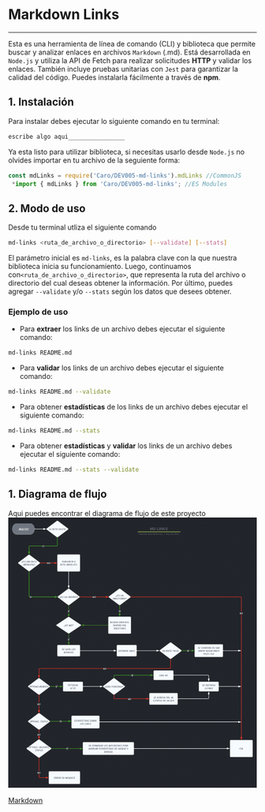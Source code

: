 # Markdown Links

***
Esta es una herramienta de línea de comando (CLI) y biblioteca que permite buscar y analizar enlaces en archivos `Markdown` (.md). Está desarrollada en `Node.js` y utiliza la API de Fetch para realizar solicitudes __HTTP__ y validar los enlaces. También incluye pruebas unitarias con `Jest` para garantizar la calidad del código. Puedes instalarla fácilmente a través de __npm__.


## 1. Instalación 

Para instalar debes ejecutar lo siguiente comando en tu terminal: 
```sh
escribe algo aqui________________
```
Ya esta listo para utilizar biblioteca, si necesitas usarlo desde `Node.js` no olvides importar en tu archivo de la seguiente forma:

```js
const mdLinks = require('Caro/DEV005-md-links').mdLinks //CommonJS
 *import { mdLinks } from 'Caro/DEV005-md-links'; //ES Modules

```

## 2. Modo de uso

Desde tu terminal utliza el siguiente comando 
```sh
md-links <ruta_de_archivo_o_directorio> [--validate] [--stats]
```
El parámetro inicial es `md-links`, es la palabra clave con la que nuestra biblioteca inicia su funcionamiento. Luego, continuamos con`<ruta_de_archivo_o_directorio>`, que representa la ruta del archivo o directorio del cual deseas obtener la información. Por último, puedes agregar `--validate` y/o `--stats` según los datos que desees obtener.

### Ejemplo de uso

* Para **extraer** los links de un archivo debes ejecutar el siguiente comando:
```sh
md-links README.md
```
* Para **validar** los links de un archivo debes ejecutar el siguiente comando:
```sh
md-links README.md --validate
```
* Para obtener **estadísticas** de los links de un archivo debes ejecutar el siguiente comando:
```sh
md-links README.md --stats
```
* Para obtener **estadísticas** y **validar** los links de un archivo debes ejecutar el siguiente comando:
```sh
md-links README.md --stats --validate 
```
## 1. Diagrama de flujo
Aqui puedes encontrar el diagrama de flujo de este proyecto
![Diagrama-de-flujo](./IMG/diagrama.png)

[Markdown](https://es.wikipedia.org/wiki/Markdown)

